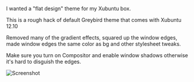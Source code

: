 I wanted a "flat design" theme for my Xubuntu box. 

This is a rough hack of default Greybird theme that comes with Xubuntu 12.10

Removed many of the gradient effects, squared up the window edges, made window edges the same color as bg and other stylesheet tweaks.

Make sure you turn on Compositor and enable window shadows otherwise it's hard to disguish the edges.

![Screenshot](http://i.imgur.com/ZT7EimF.jpg)